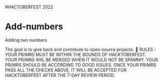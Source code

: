 #HACTOBERFEST 2022
# Add-numbers
Adding two numbers

The goal is to give back and contribute to open-source projects.
🛑 RULES : 
YOUR PR/MRS MUST BE WITHIN THE BOUNDS OF HACKTOBERFEST.
YOUR PR/MRS WIIL BE MERGED WHEN IT WOULD NOT BE SPAMMY.
YOUR PR/MRS SHOULD BE ACCORDING TO GOOD ISSUES.
ONCE YOUR PR/MRS PASS ALL THE CHECKS ABOVE, IT WILL BE ACCEPTED FOR HACKTOBERFEST AFTER THE 7-DAY REVIEW PERIOD.
